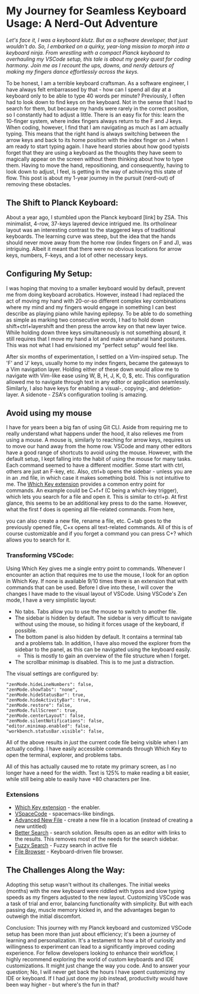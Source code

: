 # My Journey for Seamless Keyboard Usage: A Nerd-Out Adventure

_Let's face it, I was a keyboard klutz. But as a software developer, that just wouldn't do. So, I embarked on a quirky, year-long mission to morph into a keyboard ninja. From wrestling with a compact Planck keyboard to overhauling my VSCode setup, this tale is about my geeky quest for coding harmony. Join me as I recount the ups, downs, and nerdy detours of making my fingers dance effortlessly across the keys._

To be honest, I am a terrible keyboard craftsman. As a software engineer, I have always felt embarrassed by that - how can I spend all day at a keyboard only to be able to type 40 words per minute? Previously, I often had to look down to find keys on the keyboard. Not in the sense that I had to search for them, but because my hands were rarely in the correct position, so I constantly had to adjust a little. There is an easy fix for this: learn the 10-finger system, where index fingers always return to the F and J keys. When coding, however, I find that I am navigating as much as I am actually typing. This means that the right hand is always switching between the arrow keys and back to its home position with the index finger on J when I am ready to start typing again. I have heard stories about how good typists forget that they are using a keyboard as the thoughts they have seem to magically appear on the screen without them thinking about how to type them. Having to move the hand, repositioning, and consequently, having to look down to adjust, I feel, is getting in the way of achieving this state of flow. This post is about my 1-year journey in the pursuit (nerd-out) of removing these obstacles.

## The Shift to Planck Keyboard:

About a year ago, I stumbled upon the Planck keyboard [link] by ZSA. This minimalist, 4-row, 37-keys layered device intrigued me. Its ortholinear layout was an interesting contrast to the staggered keys of traditional keyboards. The learning curve was steep, but the idea that the hands should never move away from the home row (index fingers on F and J), was intriguing. Albeit it meant that there were no obvious locations for arrow keys, numbers, F-keys, and a lot of other necessary keys.

## Configuring My Setup:

I was hoping that moving to a smaller keyboard would by default, prevent me from doing keyboard acrobatics. However, instead I had replaced the act of moving my hand with 20-or-so different complex key combinations where my mind and my fingers would engage in something I can best describe as playing piano while having epilepsy. To be able to do something as simple as marking two consecutive words, I had to hold down shift+ctrl+layershift and then press the arrow key on that new layer twice. While holding down three keys simultaneously is not something absurd, it still requires that I move my hand a lot and make unnatural hand postures. This was not what I had envisioned my "perfect setup" would feel like.

After six months of experimentation, I settled on a Vim-inspired setup. The 'F' and 'J' keys, usually home to my index fingers, became the gateways to a Vim navigation layer. Holding either of these down would allow me to navigate with Vim-like ease using W, B, H, J, K, 0, $, etc. This configuration allowed me to navigate through text in any editor or application seamlessly. Similarly, I also have keys for enabling a visual-, copying-, and deletion-layer. A sidenote - ZSA's configuration tooling is amazing.

## Avoid using my mouse

I have for years been a big fan of using Git CLI. Aside from requiring me to really understand what happens under the hood, it also relieves me from using a mouse. A mouse is, similarly to reaching for arrow keys, requires us to move our hand away from the home row. VSCode and many other editors have a good range of shortcuts to avoid using the mouse. However, with the default setup, I kept falling into the habit of using the mouse for many tasks. Each command seemed to have a different modifier. Some start with ctrl, others are just an F-key, etc. Also, ctrl+b opens the sidebar - unless you are in an .md file, in which case it makes something bold. This is not intuitive to me. The [Which Key extension](https://marketplace.visualstudio.com/items?itemName=VSpaceCode.whichkey) provides a common entry point for commands. An example could be C+f+f (C being a which-key trigger), which lets you search for a file and open it. This is similar to ctrl+p. At first glance, this seems to be an additional key press to do the same. However, what the first f does is opening all file-related commands. From here,

you can also create a new file, rename a file, etc. C+tab goes to the previously opened file, C+x opens all text-related commands. All of this is of course customizable and if you forget a command you can press C+? which allows you to search for it.

### Transforming VSCode:

Using Which Key gives me a single entry point to commands. Whenever I encounter an action that requires me to use the mouse, I look for an option in Which Key. If none is available 9/10 times there is an extension that with commands that can be used. Before I dive into these, I will cover the changes I have made to the visual layout of VSCode. Using VSCode's Zen mode, I have a very simplistic layout:

- No tabs. Tabs allow you to use the mouse to switch to another file.
- The sidebar is hidden by default. The sidebar is very difficult to navigate without using the mouse, so hiding it forces usage of the keyboard, if possible.
- The bottom panel is also hidden by default. It contains a terminal tab and a problems tab. In addition, I have also moved the explorer from the sidebar to the panel, as this can be navigated using the keyboard easily.
  - This is mostly to gain an overview of the file structure when I forget.
- The scrollbar minimap is disabled. This is to me just a distraction.

The visual settings are configured by:

```
"zenMode.hideLineNumbers": false,
"zenMode.showTabs": "none",
"zenMode.hideStatusBar": true,
"zenMode.hideActivityBar": true,
"zenMode.restore": false,
"zenMode.fullScreen": true,
"zenMode.centerLayout": false,
"zenMode.silentNotifications": false,
"editor.minimap.enabled": false,
"workbench.statusBar.visible": false,
```

All of the above results in _just_ the current code file being visible when I am actually coding. I have easily accessible commands through Which Key to open the terminal, explorer, and problems tabs.

All of this has actually caused me to rotate my primary screen, as I no longer have a need for the width. Text is 125% to make reading a bit easier, while still being able to easily have +80 characters per line.

### Extensions

- [Which Key extension](https://marketplace.visualstudio.com/items?itemName=VSpaceCode.whichkey) - the enabler.
- [VSpaceCode](https://marketplace.visualstudio.com/items?itemName=VSpaceCode.vspacecode) - spacemacs-like bindings.
- [Advanced New File](https://marketplace.visualstudio.com/items?itemName=patbenatar.advanced-new-file) - create a new file in a location (instead of creating a new untitled)
- [Better Search](https://marketplace.visualstudio.com/items?itemName=travisthieman.better-search) - search solution. Results open as an editor with links to the results. This removes most of the needs for the search sidebar.
- [Fuzzy Search](https://marketplace.visualstudio.com/items?itemName=jacobdufault.fuzzy-search) - Fuzzy search in active file
- [File Browser](https://marketplace.visualstudio.com/items?itemName=bodil.file-browser) - Keyboard-driven file browser.

## The Challenges Along the Way:

Adopting this setup wasn't without its challenges. The initial weeks (months) with the new keyboard were riddled with typos and slow typing speeds as my fingers adjusted to the new layout. Customizing VSCode was a task of trial and error, balancing functionality with simplicity. But with each passing day, muscle memory kicked in, and the advantages began to outweigh the initial discomfort.

Conclusion:
This journey with my Planck keyboard and customized VSCode setup has been more than just about efficiency; it's been a journey of learning and personalization. It's a testament to how a bit of curiosity and willingness to experiment can lead to a significantly improved coding experience. For fellow developers looking to enhance their workflow, I highly recommend exploring the world of custom keyboards and IDE customizations. It might just change the way you code. And to answer your question; No, I will never get back the hours I have spent customizing my IDE or keyboard. If I had just done my job instead, productivity would have been way higher - but where's the fun in that?
